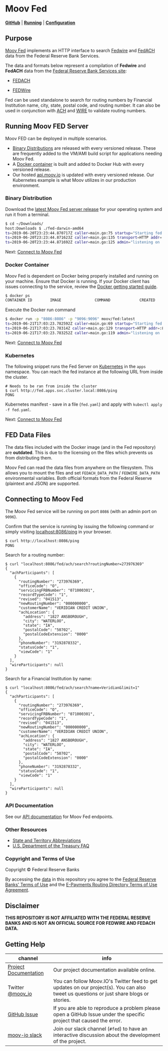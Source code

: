 # Moov Fed

**[GitHub](https://github.com/moov-io/fed)** | **[Running](https://github.com/moov-io/fed#usage)** | **[Configuration](https://github.com/moov-io/fed#configuration-settings)**

## Purpose

[Moov Fed](https://github.com/moov-io/fed) implements an HTTP interface to search [Fedwire](https://github.com/moov-io/fed/tree/master/docs/fpddir.md) and [FedACH](https://github.com/moov-io/fed/tree/master/docs/FedACHdir.md) data from the Federal Reserve Bank Services.

The data and formats below represent a compilation of  **Fedwire** and **FedACH** data from the [Federal Reserve Bank Services site](https://frbservices.org/):

* [FEDACH](https://github.com/moov-io/fed/tree/master/docs/FedACHdir.md)

* [FEDWire](https://github.com/moov-io/fed/tree/master/docs/fpddir.md)

Fed can be used standalone to search for routing numbers by Financial Institution name, city, state, postal code, and routing number. It can also be used in conjunction with [ACH](https://github.com/moov-io/ach) and [WIRE](https://github.com/moov-io/wire) to validate routing numbers.

## Running Moov FED Server

Moov FED can be deployed in multiple scenarios.

- <a href="#binary-distribution">Binary Distributions</a> are released with every versioned release. These are frequently added to the VM/AMI build script for applications needing Moov Fed.
- A <a href="#docker-container">Docker container</a> is built and added to Docker Hub with every versioned release.
- Our hosted [api.moov.io](https://api.moov.io) is updated with every versioned release. Our Kubernetes example is what Moov utilizes in our production environment.

### Binary Distribution

Download the [latest Moov Fed server release](https://github.com/moov-io/fed/releases) for your operating system and run it from a terminal.

```sh
$ cd ~/Downloads/
host:Downloads $ ./fed-darwin-amd64
ts=2019-06-20T23:23:44.870717Z caller=main.go:75 startup="Starting fed server version v0.4.1"
ts=2019-06-20T23:23:44.871623Z caller=main.go:135 transport=HTTP addr=:8086
ts=2019-06-20T23:23:44.871692Z caller=main.go:125 admin="listening on :9096"
```

Next: [Connect to Moov Fed](#connecting-to-moov-fed)

### Docker Container

Moov Fed is dependent on Docker being properly installed and running on your machine. Ensure that Docker is running. If your Docker client has issues connecting to the service, review the [Docker getting started guide](https://docs.docker.com/get-started/).

```sh
$ docker ps
CONTAINER ID        IMAGE               COMMAND             CREATED             STATUS              PORTS               NAMES
```

Execute the Docker run command

```sh
$ docker run -p "8086:8086" -p "9096:9096" moov/fed:latest
ts=2019-06-21T17:03:23.782592Z caller=main.go:69 startup="Starting fed server version v0.4.1"
ts=2019-06-21T17:03:23.78314Z caller=main.go:129 transport=HTTP addr=:8086
ts=2019-06-21T17:03:23.783252Z caller=main.go:119 admin="listening on :9096"
```

Next: [Connect to Moov Fed](#connecting-to-moov-fed)

### Kubernetes

The following snippet runs the Fed Server on [Kubernetes](https://kubernetes.io/docs/tutorials/kubernetes-basics/) in the `apps` namespace. You can reach the fed instance at the following URL from inside the cluster.

```
# Needs to be ran from inside the cluster
$ curl http://fed.apps.svc.cluster.local:8086/ping
PONG
```

Kubernetes manifest - save in a file (`fed.yaml`) and apply with `kubectl apply -f fed.yaml`.

Next: [Connect to Moov Fed](#connecting-to-moov-fed)

## FED Data Files

The data files included with the Docker image (and in the Fed repository) are **outdated**. This is due to the licensing on the files which prevents us from distributing them.

Moov Fed can read the data files from anywhere on the filesystem. This allows you to mount the files and set `FEDACH_DATA_PATH` / `FEDWIRE_DATA_PATH` environmental variables. Both official formats from the Federal Reserve (plaintext and JSON) are supported.

## Connecting to Moov Fed
The Moov Fed service will be running on port `8086` (with an admin port on `9096`).

Confirm that the service is running by issuing the following command or simply visiting [localhost:8086/ping](http://localhost:8086/ping) in your browser.

```sh
$ curl http://localhost:8086/ping
PONG
```

Search for a routing number:

```
$ curl "localhost:8086/fed/ach/search?routingNumber=273976369"
{
  "achParticipants": [
    {
      "routingNumber": "273976369",
      "officeCode": "O",
      "servicingFRBNumber": "071000301",
      "recordTypeCode": "1",
      "revised": "041513",
      "newRoutingNumber": "000000000",
      "customerName": "VERIDIAN CREDIT UNION",
      "achLocation": {
        "address": "1827 ANSBOROUGH",
        "city": "WATERLOO",
        "state": "IA",
        "postalCode": "50702",
        "postalCodeExtension": "0000"
      },
      "phoneNumber": "3192878332",
      "statusCode": "1",
      "viewCode": "1"
    }
  ],
  "wireParticipants": null
}
```

Search for a Financial Institution by name:

```
$ curl "localhost:8086/fed/ach/search?name=Veridian&limit=1"
{
  "achParticipants": [
    {
      "routingNumber": "273976369",
      "officeCode": "O",
      "servicingFRBNumber": "071000301",
      "recordTypeCode": "1",
      "revised": "041513",
      "newRoutingNumber": "000000000",
      "customerName": "VERIDIAN CREDIT UNION",
      "achLocation": {
        "address": "1827 ANSBOROUGH",
        "city": "WATERLOO",
        "state": "IA",
        "postalCode": "50702",
        "postalCodeExtension": "0000"
      },
      "phoneNumber": "3192878332",
      "statusCode": "1",
      "viewCode": "1"
    }
  ],
  "wireParticipants": null
}
```

### API Documentation

See our [API documentation](https://moov-io.github.io/fed/api/) for Moov Fed endpoints.


### Other Resources

- [State and Territory Abbreviations](./Fed_STATE_CODES.md)
- [U.S. Department of the Treasury FAQ](https://www.treasury.gov/resource-center/faqs/Sanctions/Pages/faq_general.aspx#basic)

### Copyright and Terms of Use

Copyright &copy; Federal Reserve Banks

By accessing the [data](https://github.com/moov-io/fed/tree/master/data) in this repository you agree to the [Federal Reserve Banks' Terms of Use](https://frbservices.org/terms/index.html) and the [E-Payments Routing Directory Terms of Use Agreement](https://www.frbservices.org/EPaymentsDirectory/agreement.html).

## Disclaimer

**THIS REPOSITORY IS NOT AFFILIATED WITH THE FEDERAL RESERVE BANKS AND IS NOT AN OFFICIAL SOURCE FOR FEDWIRE AND FEDACH DATA.**

## Getting Help

 channel | info
 ------- | -------
 [Project Documentation](https://moov-io.github.io/fed/) | Our project documentation available online.
Twitter [@moov_io](https://twitter.com/moov_io)	| You can follow Moov.IO's Twitter feed to get updates on our project(s). You can also tweet us questions or just share blogs or stories.
[GitHub Issue](https://github.com/moov-io/fed/issues) | If you are able to reproduce a problem please open a GitHub Issue under the specific project that caused the error.
[moov-io slack](https://slack.moov.io/) | Join our slack channel (`#fed`) to have an interactive discussion about the development of the project.
